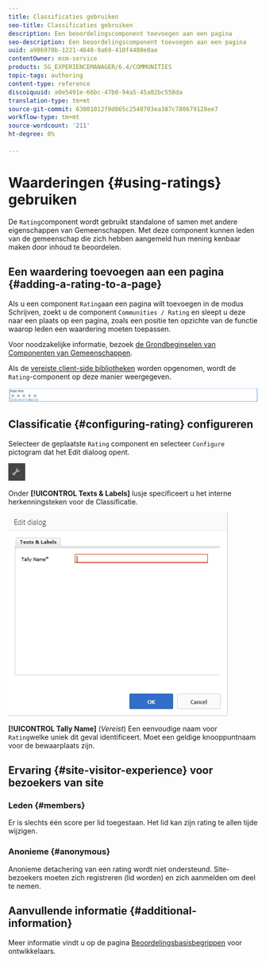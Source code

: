 ```yaml
---
title: Classificaties gebruiken
seo-title: Classificaties gebruiken
description: Een beoordelingscomponent toevoegen aan een pagina
seo-description: Een beoordelingscomponent toevoegen aan een pagina
uuid: a986970b-1221-4648-9a69-410f4480e0ae
contentOwner: msm-service
products: SG_EXPERIENCEMANAGER/6.4/COMMUNITIES
topic-tags: authoring
content-type: reference
discoiquuid: a0e5491e-66bc-47b0-94a5-45a02bc558da
translation-type: tm+mt
source-git-commit: 63001012f0d865c2548703ea387c780679128ee7
workflow-type: tm+mt
source-wordcount: '211'
ht-degree: 0%

---
```



# Waarderingen {#using-ratings} gebruiken

De `Rating`component wordt gebruikt standalone of samen met andere eigenschappen van Gemeenschappen. Met deze component kunnen leden van de gemeenschap die zich hebben aangemeld hun mening kenbaar maken door inhoud te beoordelen.

## Een waardering toevoegen aan een pagina {#adding-a-rating-to-a-page}

Als u een component `Rating`aan een pagina wilt toevoegen in de modus Schrijven, zoekt u de component `Communities / Rating` en sleept u deze naar een plaats op een pagina, zoals een positie ten opzichte van de functie waarop leden een waardering moeten toepassen.

Voor noodzakelijke informatie, bezoek [de Grondbeginselen van Componenten van Gemeenschappen](basics.md).

Als de [vereiste client-side bibliotheken](rating-basics.md#essentials-for-client-side) worden opgenomen, wordt de `Rating`-component op deze manier weergegeven.

![chlimage_1-493](assets/chlimage_1-493.png)

## Classificatie {#configuring-rating} configureren

Selecteer de geplaatste `Rating` component en selecteer `Configure` pictogram dat het Edit dialoog opent.

![chlimage_1-494](assets/chlimage_1-494.png)

Onder **[!UICONTROL Texts & Labels]** lusje specificeert u het interne herkenningsteken voor de Classificatie.

![chlimage_1-495](assets/chlimage_1-495.png)

**[!UICONTROL Tally Name]**
(*Vereist*) Een eenvoudige naam voor  `Rating`welke uniek dit geval identificeert. Moet een geldige knooppuntnaam voor de bewaarplaats zijn.

## Ervaring {#site-visitor-experience} voor bezoekers van site

### Leden {#members}

Er is slechts één score per lid toegestaan. Het lid kan zijn rating te allen tijde wijzigen.

### Anonieme {#anonymous}

Anonieme detachering van een rating wordt niet ondersteund. Site-bezoekers moeten zich registreren (lid worden) en zich aanmelden om deel te nemen.

## Aanvullende informatie {#additional-information}

Meer informatie vindt u op de pagina [Beoordelingsbasisbegrippen](rating-basics.md) voor ontwikkelaars.
